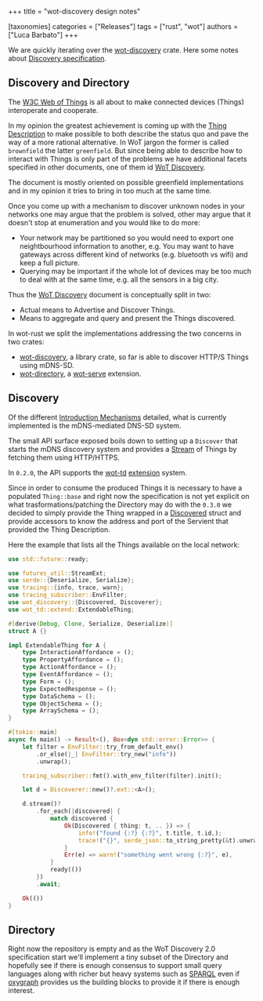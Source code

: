 +++
title = "wot-discovery design notes"

[taxonomies]
categories = ["Releases"]
tags = ["rust", "wot"]
authors = ["Luca Barbato"]
+++

We are quickly iterating over the [wot-discovery](https://crates.io/crates/wot-discovery) crate.
Here some notes about [Discovery specification][Discovery].

## Discovery and Directory

The [W3C Web of Things](https://www.w3.org/WoT/) is all about to make connected devices (Things)
interoperate and cooperate.

In my opinion the greatest achievement is coming up with the [Thing Description][TD] to make possible
to both describe the status quo and pave the way of a more rational alternative. In WoT jargon the former
is called `brownfield` the latter `greenfield`.
But since being able to describe how to interact with Things is only part of the problems we have additional
facets specified in other documents, one of them id [WoT Discovery][Discovery].

The document is mostly oriented on possible greenfield implementations and in my opinion it tries to bring in
too much at the same time.

Once you come up with a mechanism to discover unknown nodes in your networks one may argue that the problem is
solved, other may argue that it doesn't stop at enumeration and you would like to do more:
- Your network may be partitioned so you would need to export one neightbourhood information to another, e.g.
  You may want to have gateways across different kind of networks (e.g. bluetooth vs wifi) and keep a full
  picture.
- Querying may be important if the whole lot of devices may be too much to deal with at the same time, e.g.
  all the sensors in a big city.

Thus the [WoT Discovery](Discovery) document is conceptually split in two:
- Actual means to Advertise and Discover Things.
- Means to aggregate and query and present the Things discovered.

In wot-rust we split the implementations addressing the two concerns in two crates:
- [wot-discovery][w-ds], a library crate, so far is able to discover HTTP/S Things using mDNS-SD.
- [wot-directory][w-dr], a [wot-serve](https://crates.io/crates/wot-serve) extension.

## Discovery

Of the different [Introduction Mechanisms](https://www.w3.org/TR/wot-discovery/#introduction-mech) detailed,
what is currently implemented is the mDNS-mediated DNS-SD system.

The small API surface exposed boils down to setting up a `Discover` that starts the mDNS discovery system and provides a
[Stream](https://docs.rs/futures/latest/futures/stream/trait.Stream.html) of Things by fetching them using HTTP/HTTPS.

In `0.2.0`, the API supports the [wot-td][w-td] [extension](https://docs.rs/wot-td/latest/wot_td/extend/index.html) system.

Since in order to consume the produced Things it is necessary to have a populated `Thing::base` and right now the
specification is not yet explicit on what trasformations/patching the Directory may do with the `0.3.0` we
decided to simply provide the Thing wrapped in a [Discovered](https://docs.rs/wot-discovery/latest/wot_discovery/struct.Discovered.html)
struct and provide accessors to know the address and port of the Servient that provided the Thing Description.

Here the example that lists all the Things available on the local network:

``` rust
use std::future::ready;

use futures_util::StreamExt;
use serde::{Deserialize, Serialize};
use tracing::{info, trace, warn};
use tracing_subscriber::EnvFilter;
use wot_discovery::{Discovered, Discoverer};
use wot_td::extend::ExtendableThing;

#[derive(Debug, Clone, Serialize, Deserialize)]
struct A {}

impl ExtendableThing for A {
    type InteractionAffordance = ();
    type PropertyAffordance = ();
    type ActionAffordance = ();
    type EventAffordance = ();
    type Form = ();
    type ExpectedResponse = ();
    type DataSchema = ();
    type ObjectSchema = ();
    type ArraySchema = ();
}

#[tokio::main]
async fn main() -> Result<(), Box<dyn std::error::Error>> {
    let filter = EnvFilter::try_from_default_env()
        .or_else(|_| EnvFilter::try_new("info"))
        .unwrap();

    tracing_subscriber::fmt().with_env_filter(filter).init();

    let d = Discoverer::new()?.ext::<A>();

    d.stream()?
        .for_each(|discovered| {
            match discovered {
                Ok(Discovered { thing: t, .. }) => {
                    info!("found {:?} {:?}", t.title, t.id,);
                    trace!("{}", serde_json::to_string_pretty(&t).unwrap());
                }
                Err(e) => warn!("something went wrong {:?}", e),
            }
            ready(())
        })
        .await;

    Ok(())
}
```

## Directory

Right now the repository is empty and as the WoT Discovery 2.0 specification start we'll implement a tiny subset of the Directory and
hopefully see if there is enough consensus to support small query languages along with richer but heavy systems such as [SPARQL][SPQL]
even if [oxygraph](https://crates.io/crates/oxigraph) provides us the building blocks to provide it if there is enough interest.

[Discovery]: https://www.w3.org/TR/wot-discovery
[TD]: https://www.w3.org/TR/wot-thing-description
[w-ds]: https://crates.io/crates/wot-discovery
[w-dr]: https://crates.io/crates/wot-directory
[w-td]: https://crates.io/crates/wot-td
[SPQL]: https://www.w3.org/TR/sparql11-overview
